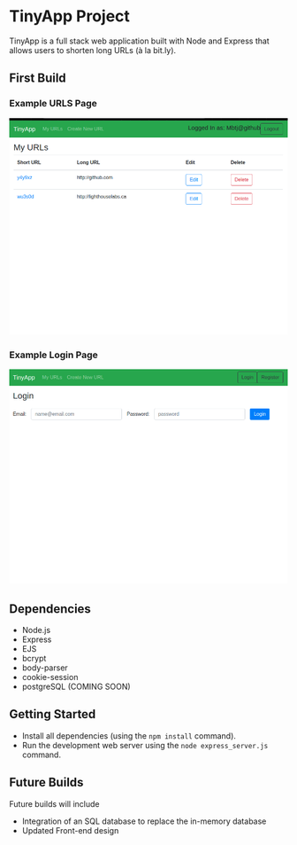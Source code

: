 # TinyApp Project

TinyApp is a full stack web application built with Node and Express that allows users to shorten long URLs (à la bit.ly).



## First Build

### Example URLS Page
![Example URLS Page](/docs/urls-page.png)

### Example Login Page
![Login Page](/docs/login-page.png)

## Dependencies

- Node.js
- Express
- EJS
- bcrypt
- body-parser
- cookie-session
- postgreSQL (COMING SOON)

## Getting Started

- Install all dependencies (using the `npm install` command).
- Run the development web server using the `node express_server.js` command.

## Future Builds
Future builds will include
- Integration of an SQL database to replace the in-memory database
- Updated Front-end design
